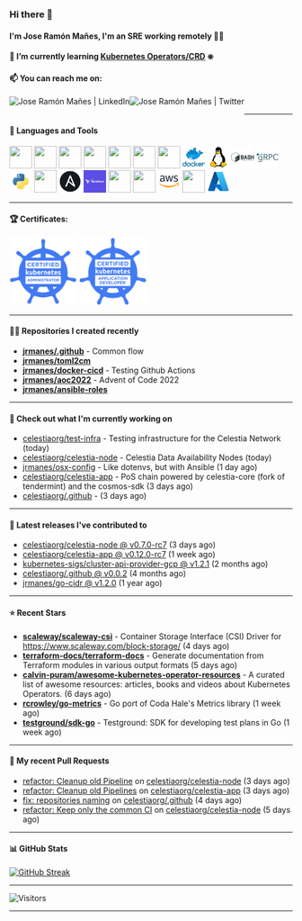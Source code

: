 ### Hi there 👋

#### I'm Jose Ramón Mañes, I'm an SRE working remotely 👨‍💻

####  🌱 I’m currently learning [Kubernetes Operators/CRD](https://kubernetes.io/docs/concepts/extend-kubernetes/operator/) ⎈
####  📫 You can reach me on:

<a href="https://www.linkedin.com/in/joseramonmanesblasco/"><img align="left" alt="Jose Ramón Mañes | LinkedIn" height="32" src="https://img.shields.io/badge/linkedin-%230077B5.svg?&style=for-the-badge&logo=linkedin&logoColor=white"/></a>
<a href="https://twitter.com/jrmanes_"><img align="left" alt="Jose Ramón Mañes | Twitter" height="32" src="https://img.shields.io/badge/Twitter-1DA1F2?style=for-the-badge&logo=twitter&logoColor=white"/></a>
<br/>

---

#### 🔨 Languages and Tools
<p align="left">
<code><img width="40" height="40" src="https://go.dev/blog/go-brand/Go-Logo/PNG/Go-Logo_Blue.png"></code>
<code><img width="40" height="40" src="https://www.vectorlogo.zone/logos/kubernetes/kubernetes-icon.svg"></code>
<code><img width="40" height="40" src="https://cluster-api.sigs.k8s.io/images/introduction.svg"></code>
<code><img width="40" height="40" src="https://cncf-branding.netlify.app/img/projects/argo/icon/color/argo-icon-color.png"></code>
<code><img width="40" height="40" src="https://camo.githubusercontent.com/bd5b74426b7087fe4c8568458993dfff11001c3b9f0a2483e1da43650cbe0672/68747470733a2f2f7777772e766563746f726c6f676f2e7a6f6e652f6c6f676f732f697374696f696f2f697374696f696f2d69636f6e2e737667"></code>
<code><img width="40" height="40" src="https://avatars.githubusercontent.com/u/3380462?s=200&v=4"></code>
<code><img width="40" height="40" src="https://avatars.githubusercontent.com/u/49725059?s=200&v=4"></code>
<code><img width="40" height="40" src="https://github.com/github/explore/raw/main/topics/docker/docker.png"></code>
<code><img width="40" height="40" src="https://github.com/github/explore/raw/main/topics/linux/linux.png"></code>
<code><img width="40" height="40" src="https://github.com/github/explore/raw/main/topics/bash/bash.png"></code>
<code><img width="40" height="40" src="https://raw.githubusercontent.com/github/explore/main/topics/grpc/grpc.png"></code>
<code><img width="40" height="40" src="https://raw.githubusercontent.com/github/explore/main/topics/python/python.png"></code>
<code><img width="40" height="40" src="https://miqh.gallerycdn.vsassets.io/extensions/miqh/vscode-language-rust/0.14.0/1536151476041/Microsoft.VisualStudio.Services.Icons.Default"></code>
<code><img width="40" height="40" src="https://github.com/github/explore/raw/main/topics/ansible/ansible.png"></code>
<code><img width="40" height="40" src="https://raw.githubusercontent.com/github/explore/80688e429a7d4ef2fca1e82350fe8e3517d3494d/topics/terraform/terraform.png"></code>
<code><img width="40" height="40" src="https://www.vectorlogo.zone/logos/vagrantup/vagrantup-icon.svg"></code>
<code><img width="40" height="40" src="https://avatars.githubusercontent.com/u/10203055?s=200&v=4"></code>
<code><img width="40" height="40" src="https://github.com/github/explore/raw/main/topics/aws/aws.png"></code>
<code><img width="40" height="40" src="https://www.vectorlogo.zone/logos/google_cloud/google_cloud-icon.svg"></code>
<code><img width="40" height="40" src="https://raw.githubusercontent.com/github/explore/80688e429a7d4ef2fca1e82350fe8e3517d3494d/topics/azure/azure.png"></code>
</p>

---

#### 🏆 Certificates:

<a href="https://www.credly.com/badges/bbcfc5a2-085d-4661-b385-0ce108904e8c/public_url"><img alt="CKA" width="120" height="120" src="https://raw.githubusercontent.com/cncf/artwork/master/other/cka/color/kubernetes-cka-color.png"/></a>
<a href="https://www.credly.com/badges/bbcfc5a2-085d-4661-b385-0ce108904e8c/public_url"><img alt="CKAD" width="120" height="120" src="https://raw.githubusercontent.com/cncf/artwork/master/other/ckad/color/kubernetes-ckad-color.png"/></a>

---

#### 👨‍💻 Repositories I created recently
- **[jrmanes/.github](https://github.com/jrmanes/.github)** - Common flow
- **[jrmanes/toml2cm](https://github.com/jrmanes/toml2cm)**
- **[jrmanes/docker-cicd](https://github.com/jrmanes/docker-cicd)** - Testing Github Actions
- **[jrmanes/aoc2022](https://github.com/jrmanes/aoc2022)** - Advent of Code 2022
- **[jrmanes/ansible-roles](https://github.com/jrmanes/ansible-roles)**

---

#### 👷 Check out what I'm currently working on


- [celestiaorg/test-infra](https://github.com/celestiaorg/test-infra) - Testing infrastructure for the Celestia Network (today)
- [celestiaorg/celestia-node](https://github.com/celestiaorg/celestia-node) - Celestia Data Availability Nodes (today)
- [jrmanes/osx-config](https://github.com/jrmanes/osx-config) - Like dotenvs, but with Ansible (1 day ago)
- [celestiaorg/celestia-app](https://github.com/celestiaorg/celestia-app) - PoS chain powered by celestia-core (fork of tendermint) and the cosmos-sdk (3 days ago)
- [celestiaorg/.github](https://github.com/celestiaorg/.github) -  (3 days ago)

---

#### 🚀 Latest releases I've contributed to


- [celestiaorg/celestia-node @ v0.7.0-rc7](https://github.com/celestiaorg/celestia-node/releases/tag/v0.7.0-rc7) (3 days ago)
- [celestiaorg/celestia-app @ v0.12.0-rc7](https://github.com/celestiaorg/celestia-app/releases/tag/v0.12.0-rc7) (1 week ago)
- [kubernetes-sigs/cluster-api-provider-gcp @ v1.2.1](https://github.com/kubernetes-sigs/cluster-api-provider-gcp/releases/tag/v1.2.1) (2 months ago)
- [celestiaorg/.github @ v0.0.2](https://github.com/celestiaorg/.github/releases/tag/v0.0.2) (4 months ago)
- [jrmanes/go-cidr @ v1.2.0](https://github.com/jrmanes/go-cidr/releases/tag/v1.2.0) (1 year ago)

---

#### ⭐ Recent Stars


- **[scaleway/scaleway-csi](https://github.com/scaleway/scaleway-csi)** - Container Storage Interface (CSI) Driver for https://www.scaleway.com/block-storage/ (4 days ago)
- **[terraform-docs/terraform-docs](https://github.com/terraform-docs/terraform-docs)** - Generate documentation from Terraform modules in various output formats (5 days ago)
- **[calvin-puram/awesome-kubernetes-operator-resources](https://github.com/calvin-puram/awesome-kubernetes-operator-resources)** - A curated list of awesome resources: articles, books and videos about Kubernetes Operators. (6 days ago)
- **[rcrowley/go-metrics](https://github.com/rcrowley/go-metrics)** - Go port of Coda Hale&#39;s Metrics library (1 week ago)
- **[testground/sdk-go](https://github.com/testground/sdk-go)** - Testground: SDK for developing test plans in Go (1 week ago)

---

#### 🔨 My recent Pull Requests


- [refactor: Cleanup old Pipeline](https://github.com/celestiaorg/celestia-node/pull/1764) on [celestiaorg/celestia-node](https://github.com/celestiaorg/celestia-node) (3 days ago)
- [refactor: Cleanup old Pipelines](https://github.com/celestiaorg/celestia-app/pull/1401) on [celestiaorg/celestia-app](https://github.com/celestiaorg/celestia-app) (3 days ago)
- [fix: repositories naming](https://github.com/celestiaorg/.github/pull/33) on [celestiaorg/.github](https://github.com/celestiaorg/.github) (4 days ago)
- [refactor: Keep only the common CI](https://github.com/celestiaorg/celestia-node/pull/1750) on [celestiaorg/celestia-node](https://github.com/celestiaorg/celestia-node) (5 days ago)

---

#### 📊 GitHub Stats

[![GitHub Streak](https://github-readme-streak-stats.herokuapp.com?user=jrmanes&theme=tokyonight&date_format=M%20j%5B%2C%20Y%5D)](https://git.io/streak-stats) 

--- 

![Visitors](https://visitor-badge.glitch.me/badge?page_id=github/jrmanes)

---
